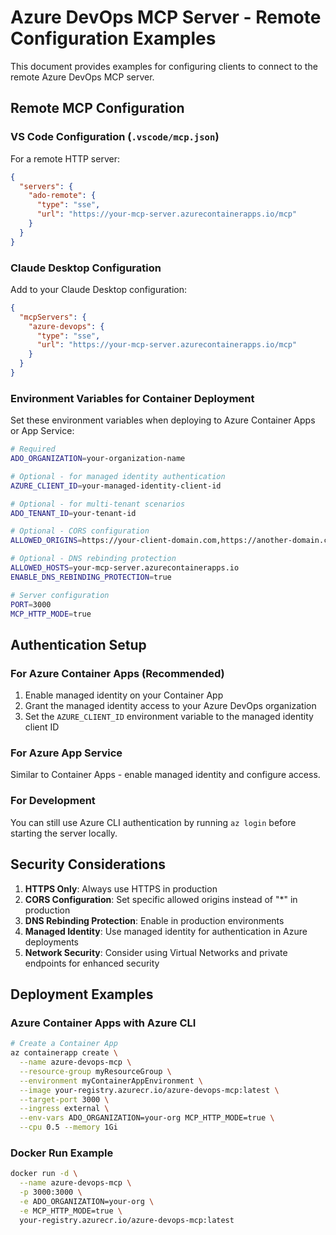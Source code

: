 # Azure DevOps MCP Server - Remote Configuration Examples

This document provides examples for configuring clients to connect to the remote Azure DevOps MCP server.

## Remote MCP Configuration

### VS Code Configuration (`.vscode/mcp.json`)

For a remote HTTP server:

```json
{
  "servers": {
    "ado-remote": {
      "type": "sse",
      "url": "https://your-mcp-server.azurecontainerapps.io/mcp"
    }
  }
}
```

### Claude Desktop Configuration

Add to your Claude Desktop configuration:

```json
{
  "mcpServers": {
    "azure-devops": {
      "type": "sse",
      "url": "https://your-mcp-server.azurecontainerapps.io/mcp"
    }
  }
}
```

### Environment Variables for Container Deployment

Set these environment variables when deploying to Azure Container Apps or App Service:

```bash
# Required
ADO_ORGANIZATION=your-organization-name

# Optional - for managed identity authentication
AZURE_CLIENT_ID=your-managed-identity-client-id

# Optional - for multi-tenant scenarios  
ADO_TENANT_ID=your-tenant-id

# Optional - CORS configuration
ALLOWED_ORIGINS=https://your-client-domain.com,https://another-domain.com

# Optional - DNS rebinding protection
ALLOWED_HOSTS=your-mcp-server.azurecontainerapps.io
ENABLE_DNS_REBINDING_PROTECTION=true

# Server configuration
PORT=3000
MCP_HTTP_MODE=true
```

## Authentication Setup

### For Azure Container Apps (Recommended)

1. Enable managed identity on your Container App
2. Grant the managed identity access to your Azure DevOps organization
3. Set the `AZURE_CLIENT_ID` environment variable to the managed identity client ID

### For Azure App Service

Similar to Container Apps - enable managed identity and configure access.

### For Development

You can still use Azure CLI authentication by running `az login` before starting the server locally.

## Security Considerations

1. **HTTPS Only**: Always use HTTPS in production
2. **CORS Configuration**: Set specific allowed origins instead of "*" in production
3. **DNS Rebinding Protection**: Enable in production environments
4. **Managed Identity**: Use managed identity for authentication in Azure deployments
5. **Network Security**: Consider using Virtual Networks and private endpoints for enhanced security

## Deployment Examples

### Azure Container Apps with Azure CLI

```bash
# Create a Container App
az containerapp create \
  --name azure-devops-mcp \
  --resource-group myResourceGroup \
  --environment myContainerAppEnvironment \
  --image your-registry.azurecr.io/azure-devops-mcp:latest \
  --target-port 3000 \
  --ingress external \
  --env-vars ADO_ORGANIZATION=your-org MCP_HTTP_MODE=true \
  --cpu 0.5 --memory 1Gi
```

### Docker Run Example

```bash
docker run -d \
  --name azure-devops-mcp \
  -p 3000:3000 \
  -e ADO_ORGANIZATION=your-org \
  -e MCP_HTTP_MODE=true \
  your-registry.azurecr.io/azure-devops-mcp:latest
```